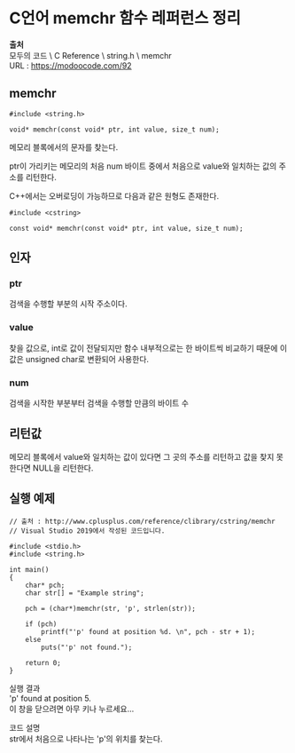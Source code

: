 # C언어 memchr 함수 레퍼런스 정리
  
**출처**  
모두의 코드 \ C Reference \ string.h \ memchr  
URL : https://modoocode.com/92  
  
## memchr
  
    #include <string.h>

    void* memchr(const void* ptr, int value, size_t num);
  
메모리 블록에서의 문자를 찾는다.  
  
ptr이 가리키는 메모리의 처음 num 바이트 중에서 처음으로 value와 일치하는 값의 주소를 리턴한다.  
  
C++에서는 오버로딩이 가능하므로 다음과 같은 원형도 존재한다.  
  
    #include <cstring>

    const void* memchr(const void* ptr, int value, size_t num);
  
## 인자
  
### ptr
  
검색을 수행할 부분의 시작 주소이다.  
  
### value
  
찾을 값으로, int로 값이 전달되지만 함수 내부적으로는 한 바이트씩 비교하기 때문에 이 값은 unsigned char로 변환되어 사용한다.  
  
### num
  
검색을 시작한 부분부터 검색을 수행할 만큼의 바이트 수
  
## 리턴값
  
메모리 블록에서 value와 일치하는 값이 있다면 그 곳의 주소를 리턴하고 값을 찾지 못한다면 NULL을 리턴한다.  
  
## 실행 예제
  
    // 출처 : http://www.cplusplus.com/reference/clibrary/cstring/memchr
    // Visual Studio 2019에서 작성된 코드입니다.

    #include <stdio.h>
    #include <string.h>

    int main()
    {
        char* pch;
        char str[] = "Example string";

        pch = (char*)memchr(str, 'p', strlen(str));

        if (pch)
            printf("'p' found at position %d. \n", pch - str + 1);
        else
            puts("'p' not found.");

        return 0;
    }
  
실행 결과  
'p' found at position 5.  
이 창을 닫으려면 아무 키나 누르세요...  
  
코드 설명  
str에서 처음으로 나타나는 'p'의 위치를 찾는다.
